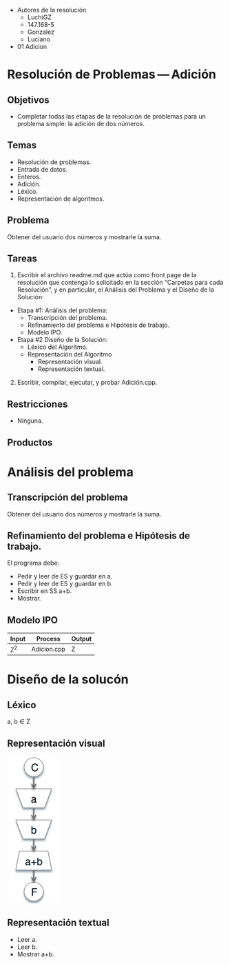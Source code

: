 * Autores de la resolución
  * LuchiGZ
  * 147.168-5
  * Gonzalez
  * Luciano
* 01 Adicion
# Resolución de Problemas — Adición
## Objetivos
* Completar todas las etapas de la resolución de problemas para un problema simple: la adición de dos números.
## Temas
* Resolución de problemas.
* Entrada de datos.
* Enteros.
* Adición.
* Léxico.
* Representación de algoritmos.
## Problema
Obtener del usuario dos números y mostrarle la suma.
## Tareas
1. Escribir el archivo readme.md que actúa como front page de la resolución que contenga lo solicitado en la sección “Carpetas para cada Resolución”, y en particular, el Análisis del Problema y el Diseño de la Solución:
* Etapa #1: Análisis del problema:
  * Transcripción del problema.
  * Refinamiento del problema e Hipótesis de trabajo.
  * Modelo IPO.
* Etapa #2 Diseño de la Solución:
  * Léxico del Algoritmo.
  * Representación del Algoritmo
    * Representación visual.
    * Representación textual.
2. Escribir, compilar, ejecutar, y probar Adición.cpp.
## Restricciones
* Ninguna.
## Productos
# Análisis del problema
## Transcripción del problema
Obtener del usuario dos números y mostrarle la suma.
## Refinamiento del problema e Hipótesis de trabajo.
El programa debe:
* Pedir y leer de ES y guardar en a.
* Pedir y leer de ES y guardar en b.
* Escribir en SS a+b.
* Mostrar.
## Modelo IPO
Input | Process | Output
------|---------|--------
Z<sup>2</sup>| Adicion.cpp | Z
# Diseño de la solucón
## Léxico
a, b ∈ Z
## Representación visual
![Diagrama](https://raw.githubusercontent.com/LuchiGZ/AED/master/01-Adicion/Diagrama.PNG)
## Representación textual
* Leer a.
* Leer b.
* Mostrar a+b. 
